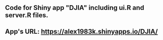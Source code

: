 ## Code for Shiny app "DJIA" including ui.R and server.R files.

## App's URL: https://alex1983k.shinyapps.io/DJIA/
